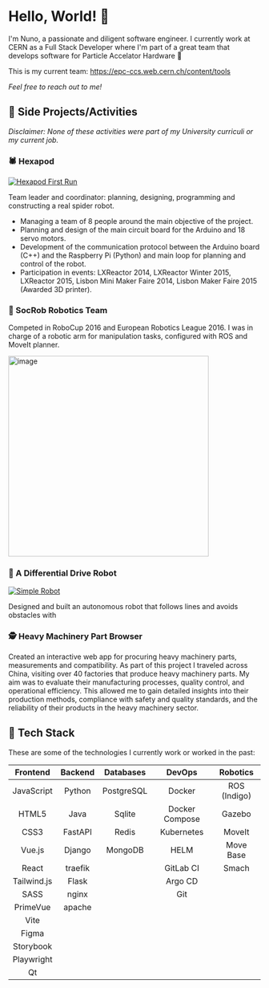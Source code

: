 # Hello, World! 👋 

I'm Nuno, a passionate and diligent software engineer. I currently work at CERN as a Full Stack Developer where I'm part of a great team that develops software for Particle Accelator Hardware 🚀 

This is my current team: https://epc-ccs.web.cern.ch/content/tools


*Feel free to reach out to me!*

## 🚀 Side Projects/Activities

_Disclaimer: None of these activities were part of my University curriculi or my current job._

### 🕷️ Hexapod

[![Hexapod First Run](https://markdown-videos-api.jorgenkh.no/url?url=https%3A%2F%2Fwww.youtube.com%2Fwatch%3Fv%3DOpzd3Esc2lg)](https://www.youtube.com/watch?v=Opzd3Esc2lg)

Team leader and coordinator: planning, designing, programming and constructing a real spider robot.
- Managing a team of 8 people around the main objective of the project.
- Planning and design of the main circuit board for the Arduino and 18 servo motors.
- Development of the communication protocol between the Arduino board (C++) and the Raspberry Pi (Python) and main loop for planning and control of the robot.
- Participation in events: LXReactor 2014, LXReactor Winter 2015, LXReactor 2015, Lisbon Mini Maker Faire 2014, Lisbon Maker Faire 2015 (Awarded 3D printer).


### 🤖 SocRob Robotics Team

Competed in RoboCup 2016 and European Robotics League 2016. I was in charge of a robotic arm for manipulation tasks, configured with ROS and MoveIt planner.

<img height="400" alt="image" src="https://github.com/littlebrat/littlebrat/assets/9057382/b7d671c5-2d62-4a0c-9613-01262097c788">

### 🚙 A Differential Drive Robot

[![Simple Robot](https://markdown-videos-api.jorgenkh.no/url?url=https%3A%2F%2Fyoutu.be%2FSjuJ2os2flo)](https://youtu.be/SjuJ2os2flo)

Designed and built an autonomous robot that follows lines and avoids obstacles with 

### 🕵️ Heavy Machinery Part Browser
Created an interactive web app for procuring heavy machinery parts, measurements and compatibility.
As part of this project I traveled across China, visiting over 40 factories that produce heavy machinery parts. My aim was to evaluate their manufacturing processes, quality control, and operational efficiency. This allowed me to gain detailed insights into their production methods, compliance with safety and quality standards, and the reliability of their products in the heavy machinery sector.

## 🧰 Tech Stack

These are some of the technologies I currently work or worked in the past:

|      Frontend      |     Backend     |    Databases    |       DevOps        |    Robotics    |
|:------------------:|:---------------:|:---------------:|:-------------------:|:--------------:|
|     JavaScript     |      Python     |    PostgreSQL   |       Docker        |  ROS (Indigo)  |
|        HTML5       |       Java      |      Sqlite     |  Docker Compose     |     Gazebo     |
|        CSS3        |     FastAPI     |      Redis      |     Kubernetes      |     MoveIt     |
|       Vue.js       |      Django     |     MongoDB     |        HELM         |   Move Base    |
|       React        |      traefik    |                 |      GitLab CI      |     Smach      |
|    Tailwind.js     |      Flask      |                 |      Argo CD        |                |
|        SASS        |      nginx      |                 |        Git          |                |
|     PrimeVue       |     apache      |                 |                     |                |
|        Vite        |                 |                 |                     |                |
|       Figma        |                 |                 |                     |                |
|     Storybook      |                 |                 |                     |                |
|     Playwright     |                 |                 |                     |                |
|         Qt         |                 |                 |                     |                |
